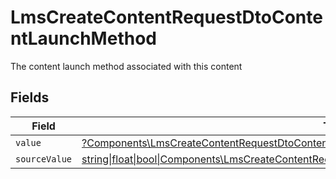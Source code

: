 # LmsCreateContentRequestDtoContentLaunchMethod

The content launch method associated with this content


## Fields

| Field                                                                                                                                                                                    | Type                                                                                                                                                                                     | Required                                                                                                                                                                                 | Description                                                                                                                                                                              |
| ---------------------------------------------------------------------------------------------------------------------------------------------------------------------------------------- | ---------------------------------------------------------------------------------------------------------------------------------------------------------------------------------------- | ---------------------------------------------------------------------------------------------------------------------------------------------------------------------------------------- | ---------------------------------------------------------------------------------------------------------------------------------------------------------------------------------------- |
| `value`                                                                                                                                                                                  | [?Components\LmsCreateContentRequestDtoContentLaunchMethodValue](../../Models/Components/LmsCreateContentRequestDtoContentLaunchMethodValue.md)                                          | :heavy_minus_sign:                                                                                                                                                                       | N/A                                                                                                                                                                                      |
| `sourceValue`                                                                                                                                                                            | [string\|float\|bool\|Components\LmsCreateContentRequestDtoSourceValueContentLaunchMethod4\|array\|null](../../Models/Components/LmsCreateContentRequestDtoContentLaunchMethodSourceValue.md) | :heavy_minus_sign:                                                                                                                                                                       | N/A                                                                                                                                                                                      |
